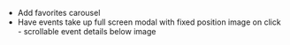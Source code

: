 * Add favorites carousel
* Have events take up full screen modal with fixed position image on click - scrollable event details below image